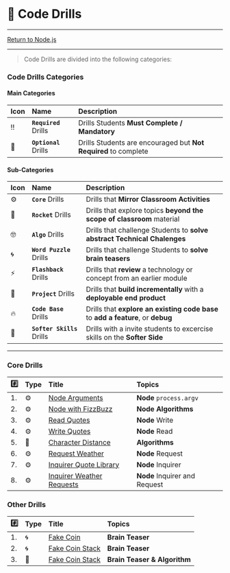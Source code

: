 # :dart: Code Drills

<hr> 

[Return to Node.js](../../../README.md#nodejs)

<hr>

> Code Drills are divided into the following categories: 

### Code Drills Categories

#### **Main Categories**

| Icon | Name | Description |
|:--|:--|:--|
| :bangbang:  | **`Required`** Drills  | Drills Students **Must Complete / Mandatory** |
| :diamond_shape_with_a_dot_inside:  | **`Optional`** Drills  | Drills Students are encouraged but **Not Required** to complete |

#### **Sub-Categories**

| Icon | Name | Description |
|:--|:--|:--|
| :gear:  | **`Core`** Drills  | Drills that **Mirror Classroom Activities**|
| :rocket:  | **`Rocket`** Drills  | Drills that explore topics **beyond the scope of classroom** material  |
| :nerd_face: | **`Algo`** Drills  | Drills that challenge Students to **solve abstract Technical Chalenges** |
| :cyclone: | **`Word Puzzle`** Drills  | Drills that challenge Students to **solve brain teasers**  |
|  :zap: | **`Flashback`** Drills  | Drills that **review** a technology or concept from an earlier module  |
| :triangular_flag_on_post: | **`Project`** Drills  | Drills that **build incrementally** with a **deployable end product** |
| :fire:  | **`Code Base`** Drills  | Drills that **explore an existing code base** to **add a feature**, or **debug** |
| :radio_button: | **`Softer Skills`** Drills  | Drills with a invite students to excercise skills on the **Softer Side** |

<hr> 

### Core Drills
| :hash: | Type | Title | Topics|
| :-- | :-- | :-- |:-- |
| 1. | :gear: | [Node Arguments](./00-required-code-drills/01-core-node-arguments) | **Node** `process.argv`
| 2. | :gear: | [Node with FizzBuzz](./00-required-code-drills/02-core-node-fizzbuzz) | **Node Algorithms**
| 3. | :gear: | [Read Quotes](./00-required-code-drills/03-core-node-quotes) | **Node** Write
| 4. | :gear: | [Write Quotes](./00-required-code-drills/04-core-node-fs-quotes) | **Node** Read
| 5. | :rocket: | [Character Distance](./00-required-code-drills/05-rock-character-distance) | **Algorithms**
| 6. | :gear: | [Request Weather](./00-required-code-drills/06-core-node-request) | **Node** Request
| 7. | :gear: | [Inquirer Quote Library](./00-required-code-drills/07-core-node-inquirer) | **Node** Inquirer
| 8. | :gear: | [Inquirer Weather Requests](./00-required-code-drills/08-core-node-inquirer-and-request) | **Node** Inquirer and Request

### Other Drills
| :hash: | Type | Title | Topics|
| :-- | :-- | :-- |:-- |
| 1. | :cyclone: | [Fake Coin](./01-optional-code-drills/09-brain-fake-coin) | **Brain Teaser**
| 2. | :cyclone: | [Fake Coin Stack](./01-optional-code-drills/10-brain-fake-coin-stack) | **Brain Teaser**
| 3. | :triangular_flag_on_post: | [Fake Coin Stack](./01-optional-code-drills/03-proj-zombie-game) | **Brain Teaser & Algorithm**